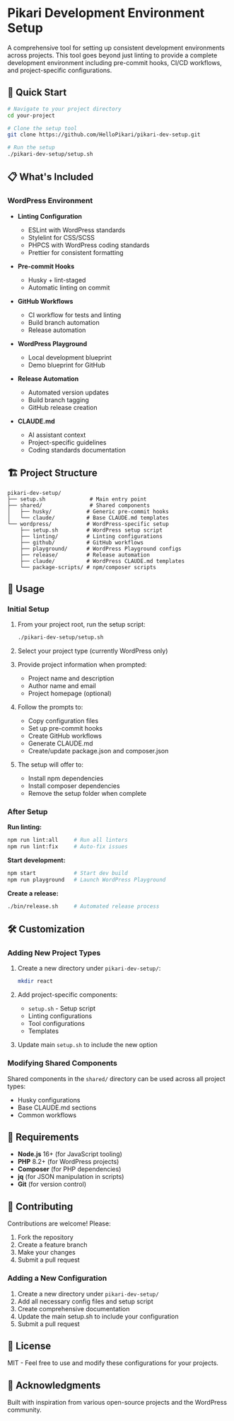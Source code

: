 # Pikari Development Environment Setup

A comprehensive tool for setting up consistent development environments across projects. This tool goes beyond just linting to provide a complete development environment including pre-commit hooks, CI/CD workflows, and project-specific configurations.

## 🚀 Quick Start

```bash
# Navigate to your project directory
cd your-project

# Clone the setup tool
git clone https://github.com/HelloPikari/pikari-dev-setup.git

# Run the setup
./pikari-dev-setup/setup.sh
```

## 📋 What's Included

### WordPress Environment
- **Linting Configuration**
  - ESLint with WordPress standards
  - Stylelint for CSS/SCSS
  - PHPCS with WordPress coding standards
  - Prettier for consistent formatting

- **Pre-commit Hooks**
  - Husky + lint-staged
  - Automatic linting on commit

- **GitHub Workflows**
  - CI workflow for tests and linting
  - Build branch automation
  - Release automation

- **WordPress Playground**
  - Local development blueprint
  - Demo blueprint for GitHub

- **Release Automation**
  - Automated version updates
  - Build branch tagging
  - GitHub release creation

- **CLAUDE.md**
  - AI assistant context
  - Project-specific guidelines
  - Coding standards documentation

## 🏗️ Project Structure

```text
pikari-dev-setup/
├── setup.sh              # Main entry point
├── shared/               # Shared components
│   ├── husky/           # Generic pre-commit hooks
│   └── claude/          # Base CLAUDE.md templates
└── wordpress/           # WordPress-specific setup
    ├── setup.sh         # WordPress setup script
    ├── linting/         # Linting configurations
    ├── github/          # GitHub workflows
    ├── playground/      # WordPress Playground configs
    ├── release/         # Release automation
    ├── claude/          # WordPress CLAUDE.md templates
    └── package-scripts/ # npm/composer scripts
```

## 🔧 Usage

### Initial Setup

1. From your project root, run the setup script:

   ```bash
   ./pikari-dev-setup/setup.sh
   ```

2. Select your project type (currently WordPress only)

3. Provide project information when prompted:
   - Project name and description
   - Author name and email
   - Project homepage (optional)

4. Follow the prompts to:
   - Copy configuration files
   - Set up pre-commit hooks
   - Create GitHub workflows
   - Generate CLAUDE.md
   - Create/update package.json and composer.json

5. The setup will offer to:
   - Install npm dependencies
   - Install composer dependencies
   - Remove the setup folder when complete

### After Setup

**Run linting:**

```bash
npm run lint:all     # Run all linters
npm run lint:fix     # Auto-fix issues
```

**Start development:**

```bash
npm start            # Start dev build
npm run playground   # Launch WordPress Playground
```

**Create a release:**

```bash
./bin/release.sh     # Automated release process
```

## 🛠️ Customization

### Adding New Project Types

1. Create a new directory under `pikari-dev-setup/`:

   ```bash
   mkdir react
   ```

2. Add project-specific components:
   - `setup.sh` - Setup script
   - Linting configurations
   - Tool configurations
   - Templates

3. Update main `setup.sh` to include the new option

### Modifying Shared Components

Shared components in the `shared/` directory can be used across all project types:

- Husky configurations
- Base CLAUDE.md sections
- Common workflows

## 📝 Requirements

- **Node.js** 16+ (for JavaScript tooling)
- **PHP** 8.2+ (for WordPress projects)
- **Composer** (for PHP dependencies)
- **jq** (for JSON manipulation in scripts)
- **Git** (for version control)

## 🤝 Contributing

Contributions are welcome! Please:

1. Fork the repository
2. Create a feature branch
3. Make your changes
4. Submit a pull request

### Adding a New Configuration

1. Create a new directory under `pikari-dev-setup/`
2. Add all necessary config files and setup script
3. Create comprehensive documentation
4. Update the main setup.sh to include your configuration
5. Submit a pull request

## 📄 License

MIT - Feel free to use and modify these configurations for your projects.

## 🙏 Acknowledgments

Built with inspiration from various open-source projects and the WordPress community.
